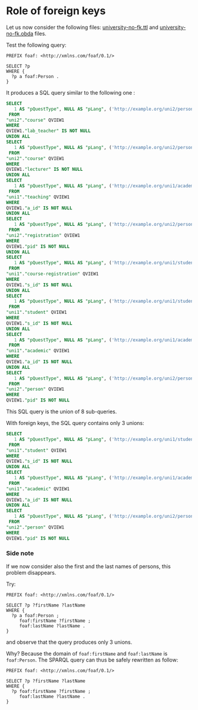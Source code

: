 Role of foreign keys
====================

Let us now consider the following files: [university-no-fk.ttl](https://github.com/ontop/ontop-examples/raw/master/ekaw-tutorial-2016/session2/university-no-fk.ttl)
and [university-no-fk.obda](https://github.com/ontop/ontop-examples/raw/master/ekaw-tutorial-2016/session2/university-no-fk.obda) files.


Test the following query:


```sparql
PREFIX foaf: <http://xmlns.com/foaf/0.1/>

SELECT ?p
WHERE {
  ?p a foaf:Person .
}
```

It produces a SQL query similar to the following one :

```sql
SELECT
   1 AS "pQuestType", NULL AS "pLang", ('http://example.org/uni2/person/' || QVIEW1."lab_teacher") AS "p"
 FROM
"uni2"."course" QVIEW1
WHERE
QVIEW1."lab_teacher" IS NOT NULL
UNION ALL
SELECT
   1 AS "pQuestType", NULL AS "pLang", ('http://example.org/uni2/person/' || QVIEW1."lecturer") AS "p"
 FROM
"uni2"."course" QVIEW1
WHERE
QVIEW1."lecturer" IS NOT NULL
UNION ALL
SELECT
   1 AS "pQuestType", NULL AS "pLang", ('http://example.org/uni1/academic/' || QVIEW1."a_id") AS "p"
 FROM
"uni1"."teaching" QVIEW1
WHERE
QVIEW1."a_id" IS NOT NULL
UNION ALL
SELECT
   1 AS "pQuestType", NULL AS "pLang", ('http://example.org/uni2/person/' || QVIEW1."pid") AS "p"
 FROM
"uni2"."registration" QVIEW1
WHERE
QVIEW1."pid" IS NOT NULL
UNION ALL
SELECT
   1 AS "pQuestType", NULL AS "pLang", ('http://example.org/uni1/student/' || QVIEW1."s_id") AS "p"
 FROM
"uni1"."course-registration" QVIEW1
WHERE
QVIEW1."s_id" IS NOT NULL
UNION ALL
SELECT
   1 AS "pQuestType", NULL AS "pLang", ('http://example.org/uni1/student/' || QVIEW1."s_id") AS "p"
 FROM
"uni1"."student" QVIEW1
WHERE
QVIEW1."s_id" IS NOT NULL
UNION ALL
SELECT
   1 AS "pQuestType", NULL AS "pLang", ('http://example.org/uni1/academic/' || QVIEW1."a_id") AS "p"
 FROM
"uni1"."academic" QVIEW1
WHERE
QVIEW1."a_id" IS NOT NULL
UNION ALL
SELECT
   1 AS "pQuestType", NULL AS "pLang", ('http://example.org/uni2/person/' || QVIEW1."pid") AS "p"
 FROM
"uni2"."person" QVIEW1
WHERE
QVIEW1."pid" IS NOT NULL
```

This SQL query is the union of 8 sub-queries.

With foreign keys, the SQL query contains only 3 unions:

```sql
SELECT
   1 AS "pQuestType", NULL AS "pLang", ('http://example.org/uni1/student/' || QVIEW1."s_id") AS "p"
 FROM
"uni1"."student" QVIEW1
WHERE
QVIEW1."s_id" IS NOT NULL
UNION ALL
SELECT
   1 AS "pQuestType", NULL AS "pLang", ('http://example.org/uni1/academic/' || QVIEW1."a_id") AS "p"
 FROM
"uni1"."academic" QVIEW1
WHERE
QVIEW1."a_id" IS NOT NULL
UNION ALL
SELECT
   1 AS "pQuestType", NULL AS "pLang", ('http://example.org/uni2/person/' || QVIEW1."pid") AS "p"
 FROM
"uni2"."person" QVIEW1
WHERE
QVIEW1."pid" IS NOT NULL
```

### Side note

If we now consider also the first and the last names of persons, this problem
disappears.

Try:

```sparql
PREFIX foaf: <http://xmlns.com/foaf/0.1/>

SELECT ?p ?firstName ?lastName
WHERE {
  ?p a foaf:Person ;
     foaf:firstName ?firstName ;
     foaf:lastName ?lastName .
}
```
and observe that the query produces only 3 unions.

Why? Because the domain of `foaf:firstName` and `foaf:lastName` is `foaf:Person`.
The SPARQL query can thus be safely rewritten as follow:

```sparql
PREFIX foaf: <http://xmlns.com/foaf/0.1/>

SELECT ?p ?firstName ?lastName
WHERE {
  ?p foaf:firstName ?firstName ;
     foaf:lastName ?lastName .
}
```
